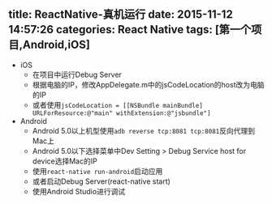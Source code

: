 title: ReactNative-真机运行
date: 2015-11-12 14:57:26
categories: React Native
tags: [第一个项目,Android,iOS]
---
<!--more-->
- iOS
	+ 在项目中运行Debug Server
	+ 根据电脑的IP，修改AppDelegate.m中的jsCodeLocation的host改为电脑的IP
	+ 或者使用`jsCodeLocation = [[NSBundle mainBundle] URLForResource:@"main" withExtension:@"jsbundle"]`
- Android 
	+ Android 5.0以上机型使用`adb reverse tcp:8081 tcp:8081`反向代理到Mac上
	+ Android 5.0以下选择菜单中Dev Setting > Debug Service host for device选择Mac的IP
	+ 使用`react-native run-android`启动应用
	+ 或者启动Debug Server(react-native start)
	+ 使用Android Studio进行调试